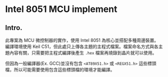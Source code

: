 # Intel 8051 MCU implement

## Intro.

此專案為 MCU 微控制器的實作，使用 Intel 8051 為核心並搭配多種周邊裝置。編譯環境使用 Keil C51，但此處只上傳各主題的主程式檔案。檔案命名方式與各主題內容有關，只需要把主程式編譯後產生 `.hex` 檔案再燒錄到晶片就可以使用。

但因為一般編譯器(Ex. GCC)並沒有包含 `<AT89X51.h>` 或 `<REGX51.h>` 這些標頭檔，所以可能需要使用包含這些標頭檔的環境才能編譯。
